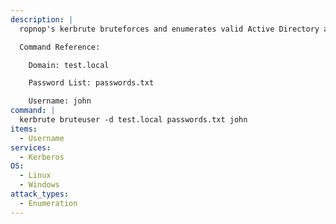 ```yaml
---
description: |
  ropnop's kerbrute bruteforces and enumerates valid Active Directory accounts through Kerberos Pre-Authentication. The following command will bruteforce an account against a list of provided passwords given a username.

  Command Reference:

  	Domain: test.local

  	Password List: passwords.txt

  	Username: john
command: |
  kerbrute bruteuser -d test.local passwords.txt john
items:
  - Username
services:
  - Kerberos
OS:
  - Linux
  - Windows
attack_types:
  - Enumeration
---
```

